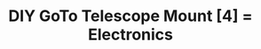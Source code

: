 ---
layout: post
title: "DIY GoTo Telescope Mount [4] = Electronics"
tags: telescope astronomy plastics 3d-print hardware
---